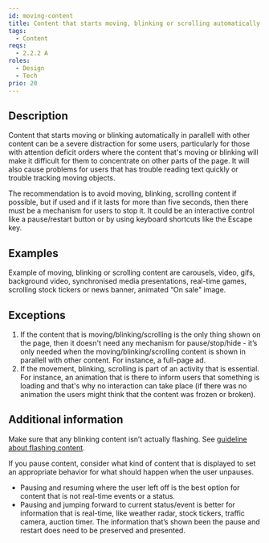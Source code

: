 ```yaml
---
id: moving-content
title: Content that starts moving, blinking or scrolling automatically and lasts longer than 5 seconds must be possible be paused, stopped or hidden by the user
tags:
  - Content
reqs:
  - 2.2.2 A
roles:
  - Design
  - Tech
prio: 20
---
```


## Description

Content that starts moving or blinking automatically in parallell with other content can be a severe distraction for some users, particularly for those with attention deficit orders where the content that's moving or blinking will make it difficult for them to concentrate on other parts of the page. It will also cause problems for users that has trouble reading text quickly or trouble tracking moving objects.

The recommendation is to avoid moving, blinking, scrolling content if possible, but if used and if it lasts for more than five seconds, then there must be a mechanism for users to stop it. It could be an interactive control like a pause/restart button or by using keyboard shortcuts like the Escape key.

## Examples

Example of moving, blinking or scrolling content are carousels, video, gifs, background video, synchronised media presentations, real-time games, scrolling stock tickers or news banner, animated “On sale" image.

## Exceptions

1. If the content that is moving/blinking/scrolling is the only thing shown on the page, then it doesn't need any mechanism for pause/stop/hide - it’s only needed when the moving/blinking/scrolling content is shown in parallell with other content. For instance, a full-page ad.
2. If the movement, blinking, scrolling is part of an activity that is essential. For instance, an animation that is there to inform users that something is loading and that's why no interaction can take place (if there was no animation the users might think that the content was frozen or broken).

## Additional information

Make sure that any blinking content isn’t actually flashing. See [guideline about flashing content](flashing-content).

If you pause content, consider what kind of content that is displayed to set an appropriate behavior for what should happen when the user unpauses.

- Pausing and resuming where the user left off is the best option for content that is not real-time events or a status.
- Pausing and jumping forward to current status/event is better for information that is real-time, like weather radar, stock tickers, traffic camera, auction timer. The information that’s shown been the pause and restart does need to be preserved and presented.
